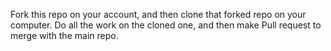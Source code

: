 Fork this repo on your account, and then clone that forked repo on your computer. Do all the work on the cloned one, and then make Pull request to merge with the main repo.